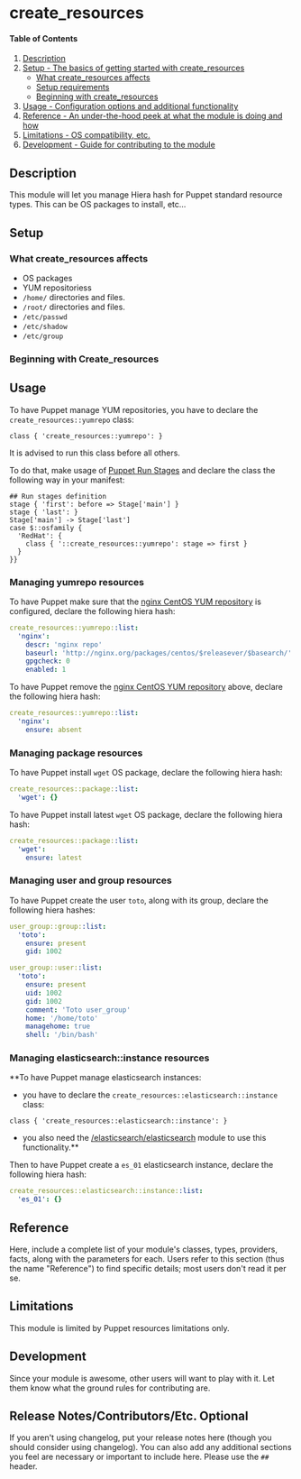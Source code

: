 # create_resources

#### Table of Contents

1. [Description](#description)
1. [Setup - The basics of getting started with create_resources](#setup)
    * [What create_resources affects](#what-create_resources-affects)
    * [Setup requirements](#setup-requirements)
    * [Beginning with create_resources](#beginning-with-create_resources)
1. [Usage - Configuration options and additional functionality](#usage)
1. [Reference - An under-the-hood peek at what the module is doing and how](#reference)
1. [Limitations - OS compatibility, etc.](#limitations)
1. [Development - Guide for contributing to the module](#development)

## Description

This module will let you manage Hiera hash for Puppet standard resource types.
This can be OS packages to install, etc...

## Setup

### What create_resources affects

* OS packages
* YUM repositoriess
* `/home/` directories and files.
* `/root/` directories and files.
* `/etc/passwd`
* `/etc/shadow`
* `/etc/group`

### Beginning with Create_resources

## Usage

To have Puppet manage YUM repositories, you have to declare the `create_resources::yumrepo` class:

``` puppet
class { 'create_resources::yumrepo': }
```

It is advised to run this class before all others.

To do that, make usage of [Puppet Run Stages](https://docs.puppetlabs.com/puppet/latest/reference/lang_run_stages.html) and declare the class the following way in your manifest:

``` puppet
## Run stages definition
stage { 'first': before => Stage['main'] }
stage { 'last': }
Stage['main'] -> Stage['last']
case $::osfamily {
  'RedHat': {
    class { '::create_resources::yumrepo': stage => first }
  }
}}
```

### Managing yumrepo resources

To have Puppet make sure that the [nginx CentOS YUM repository](https://www.nginx.com/resources/wiki/start/topics/tutorials/install/#official-red-hat-centos-packages) is configured, declare the following hiera hash:

``` yaml
create_resources::yumrepo::list:
  'nginx':
    descr: 'nginx repo'
    baseurl: 'http://nginx.org/packages/centos/$releasever/$basearch/'
    gpgcheck: 0
    enabled: 1
```

To have Puppet remove the [nginx CentOS YUM repository](https://www.nginx.com/resources/wiki/start/topics/tutorials/install/#official-red-hat-centos-packages) above, declare the following hiera hash:

``` yaml
create_resources::yumrepo::list:
  'nginx':
    ensure: absent
```

### Managing package resources

To have Puppet install `wget` OS package, declare the following hiera hash:

``` yaml
create_resources::package::list:
  'wget': {}
```

To have Puppet install latest `wget` OS package, declare the following hiera hash:

``` yaml
create_resources::package::list:
  'wget':
    ensure: latest
```

### Managing user and group resources

To have Puppet create the user `toto`, along with its group, declare the following hiera hashes:

``` yaml
user_group::group::list:
  'toto':
    ensure: present
    gid: 1002

user_group::user::list:
  'toto':
    ensure: present
    uid: 1002
    gid: 1002
    comment: 'Toto user_group'
    home: '/home/toto'
    managehome: true
    shell: '/bin/bash'
```

### Managing elasticsearch::instance resources

**To have Puppet manage elasticsearch instances:

- you have to declare the `create_resources::elasticsearch::instance` class:

``` puppet
class { 'create_resources::elasticsearch::instance': }
```

- you also need the [/elasticsearch/elasticsearch](https://forge.puppet.com/elasticsearch/elasticsearch) module to use this functionality.**

Then to have Puppet create a `es_01` elasticsearch instance, declare the following hiera hash:

``` yaml
create_resources::elasticsearch::instance::list:
  'es_01': {}
```

## Reference

Here, include a complete list of your module's classes, types, providers,
facts, along with the parameters for each. Users refer to this section (thus
the name "Reference") to find specific details; most users don't read it per
se.

## Limitations

This module is limited by Puppet resources limitations only.

## Development

Since your module is awesome, other users will want to play with it. Let them
know what the ground rules for contributing are.

## Release Notes/Contributors/Etc. **Optional**

If you aren't using changelog, put your release notes here (though you should
consider using changelog). You can also add any additional sections you feel
are necessary or important to include here. Please use the `## ` header.
